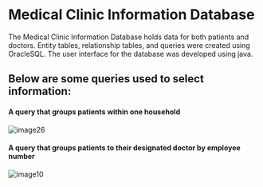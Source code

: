 # Medical Clinic Information Database
The Medical Clinic Information Database holds data for both patients and doctors. Entity tables, relationship tables, and queries were created using OracleSQL. The user interface for the database was developed using java.


## Below are some queries used to select information:

#### A query that groups patients within one household
![image26](https://user-images.githubusercontent.com/45641749/54160788-d38a1a00-4426-11e9-993f-818de2424895.png)

#### A query that groups patients to their designated doctor by employee number
![image10](https://user-images.githubusercontent.com/45641749/54160795-d8e76480-4426-11e9-812c-a9633ddd4da0.png)
